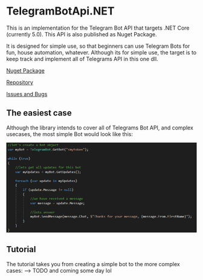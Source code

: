 # TelegramBotApi.NET

This is an implementation for the Telegram Bot API that targets .NET Core (currently 5.0). 
This API is also published as Nuget Package.

It is designed for simple use, so that beginners can use Telegram Bots for fun, house automation, whatever.
Although its for simple use, the target is to keep track and implement all of Telegrams API in this one dll.

[Nuget Package](https://www.nuget.org/packages/nerderies.TelegramBotApi/)

[Repository](https://github.com/devnulli/TelegramBotApi.NET)

[Issues and Bugs](https://github.com/devnulli/TelegramBotApi.NET/issues)


## The easiest case
Although the library intends to cover all of Telegrams Bot API, and complex usecases, the most simple Bot would look like this:

![easiest case](https://github.com/devnulli/TelegramBotApi.NET/raw/master/other%20Resources/easiest%20case.PNG)


## Tutorial
The tutorial takes you from creating a simple bot to the more complex cases:
--> TODO and coming some day lol
